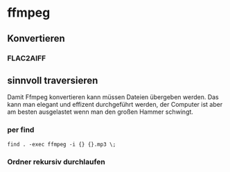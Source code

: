 # ffmpeg

## Konvertieren 

### FLAC2AIFF

## sinnvoll traversieren

Damit Ffmpeg konvertieren kann müssen Dateien übergeben werden. 
Das kann man elegant und effizent durchgeführt werden, der Computer ist aber am besten ausgelastet 
wenn man den großen Hammer schwingt. 

### per find

```
find . -exec ffmpeg -i {} {}.mp3 \;
```


### Ordner rekursiv durchlaufen
